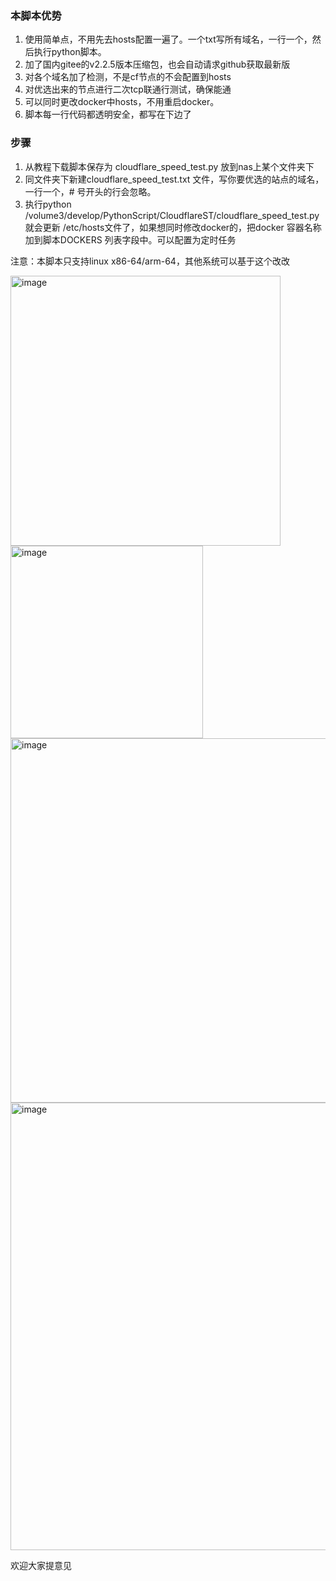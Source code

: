 ### 本脚本优势
1. 使用简单点，不用先去hosts配置一遍了。一个txt写所有域名，一行一个，然后执行python脚本。
2. 加了国内gitee的v2.2.5版本压缩包，也会自动请求github获取最新版
3. 对各个域名加了检测，不是cf节点的不会配置到hosts
4. 对优选出来的节点进行二次tcp联通行测试，确保能通
5. 可以同时更改docker中hosts，不用重启docker。
6. 脚本每一行代码都透明安全，都写在下边了

### 步骤
1. 从教程下载脚本保存为 cloudflare_speed_test.py 放到nas上某个文件夹下
2. 同文件夹下新建cloudflare_speed_test.txt 文件，写你要优选的站点的域名，一行一个，# 号开头的行会忽略。
3. 执行python /volume3/develop/PythonScript/CloudflareST/cloudflare_speed_test.py 就会更新 /etc/hosts文件了，如果想同时修改docker的，把docker 容器名称加到脚本DOCKERS 列表字段中。可以配置为定时任务

注意：本脚本只支持linux x86-64/arm-64，其他系统可以基于这个改改

<img width="432" alt="image" src="https://github.com/user-attachments/assets/8f60607e-48e0-49dc-b02b-c4dedcf26dcf" />
<img width="308" alt="image" src="https://github.com/user-attachments/assets/5c473b02-8fb1-48e5-bcbc-7f03a33be5ed" />
<img width="583" alt="image" src="https://github.com/user-attachments/assets/ccb173d0-d7f3-47d3-818c-07e1eefc32cf" />
<img width="716" alt="image" src="https://github.com/user-attachments/assets/e416f648-db1f-4407-bbe8-cc4aeebf335c" />

欢迎大家提意见
